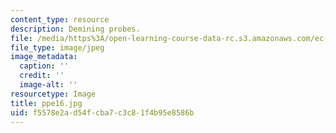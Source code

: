 ```yaml
---
content_type: resource
description: Demining probes.
file: /media/https%3A/open-learning-course-data-rc.s3.amazonaws.com/ec-s06-design-for-demining-spring-2007/f5578e2ad54fcba7c3c81f4b95e8586b_ppe16.jpg
file_type: image/jpeg
image_metadata:
  caption: ''
  credit: ''
  image-alt: ''
resourcetype: Image
title: ppe16.jpg
uid: f5578e2a-d54f-cba7-c3c8-1f4b95e8586b
---
```

